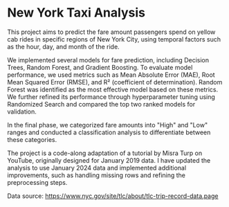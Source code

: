 # New York Taxi Analysis

This project aims to predict the fare amount passengers spend on yellow cab rides in specific regions of New York City, using temporal factors such as the hour, day, and month of the ride.

We implemented several models for fare prediction, including Decision Trees, Random Forest, and Gradient Boosting. To evaluate model performance, we used metrics such as Mean Absolute Error (MAE), Root Mean Squared Error (RMSE), and R² (coefficient of determination). Random Forest was identified as the most effective model based on these metrics. We further refined its performance through hyperparameter tuning using Randomized Search and compared the top two ranked models for validation.

In the final phase, we categorized fare amounts into "High" and "Low" ranges and conducted a classification analysis to differentiate between these categories.

The project is a code-along adaptation of a tutorial by Misra Turp on YouTube, originally designed for January 2019 data. I have updated the analysis to use January 2024 data and implemented additional improvements, such as handling missing rows and refining the preprocessing steps.

Data source: https://www.nyc.gov/site/tlc/about/tlc-trip-record-data.page
